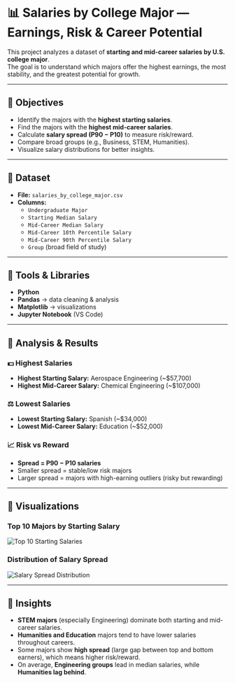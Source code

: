 # 📊 Salaries by College Major — Earnings, Risk & Career Potential

This project analyzes a dataset of **starting and mid-career salaries by U.S. college major**.  
The goal is to understand which majors offer the highest earnings, the most stability, and the greatest potential for growth.

---

## 🔹 Objectives
- Identify the majors with the **highest starting salaries**.
- Find the majors with the **highest mid-career salaries**.
- Calculate **salary spread (P90 − P10)** to measure risk/reward.
- Compare broad groups (e.g., Business, STEM, Humanities).
- Visualize salary distributions for better insights.

---

## 🔹 Dataset
- **File:** `salaries_by_college_major.csv`  
- **Columns:**
  - `Undergraduate Major`
  - `Starting Median Salary`
  - `Mid-Career Median Salary`
  - `Mid-Career 10th Percentile Salary`
  - `Mid-Career 90th Percentile Salary`
  - `Group` (broad field of study)


---

## 🔹 Tools & Libraries
- **Python**  
- **Pandas** → data cleaning & analysis  
- **Matplotlib** → visualizations  
- **Jupyter Notebook** (VS Code)  

---

## 🔹 Analysis & Results

### 💵 Highest Salaries
- **Highest Starting Salary:** Aerospace Engineering (~$57,700)  
- **Highest Mid-Career Salary:** Chemical Engineering (~$107,000)  

### ⚖️ Lowest Salaries
- **Lowest Starting Salary:** Spanish (~$34,000)  
- **Lowest Mid-Career Salary:** Education (~$52,000)  

### 📈 Risk vs Reward
- **Spread = P90 − P10 salaries**  
- Smaller spread = stable/low risk majors  
- Larger spread = majors with high-earning outliers (risky but rewarding)

---

## 🔹 Visualizations

### Top 10 Majors by Starting Salary
![Top 10 Starting Salaries](images/top_starting_salary.png)

### Distribution of Salary Spread
![Salary Spread Distribution](images/salary_spread_distribution.png)

---

## 🔹 Insights
- **STEM majors** (especially Engineering) dominate both starting and mid-career salaries.  
- **Humanities and Education** majors tend to have lower salaries throughout careers.  
- Some majors show **high spread** (large gap between top and bottom earners), which means higher risk/reward.  
- On average, **Engineering groups** lead in median salaries, while **Humanities lag behind**.  


